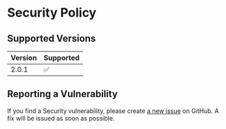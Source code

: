 # Security Policy

## Supported Versions

| Version | Supported          |
| ------- | ------------------ |
| 2.0.1   | :white_check_mark: |

## Reporting a Vulnerability

If you find a Security vulnerability, please create [a new issue](https://github.com/TheAcharya/csv2notion-neo/issues) on GitHub. A fix will be issued as soon as possible.
